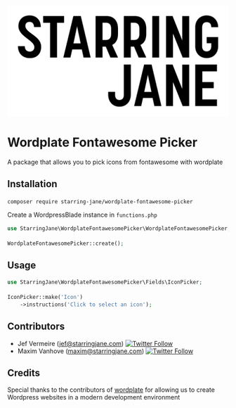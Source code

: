 ![Starring Jane](logo.png)

# Wordplate Fontawesome Picker

A package that allows you to pick icons from fontawesome with wordplate

## Installation

`composer require starring-jane/wordplate-fontawesome-picker`

Create a WordpressBlade instance in `functions.php`

```php
use StarringJane\WordplateFontawesomePicker\WordplateFontawesomePicker;

WordplateFontawesomePicker::create();
```

## Usage

```php
use StarringJane\WordplateFontawesomePicker\Fields\IconPicker;

IconPicker::make('Icon')
    ->instructions('Click to select an icon');
```

## Contributors

* Jef Vermeire (jef@starringjane.com) [![Twitter Follow](https://img.shields.io/twitter/follow/JefVermeire.svg?style=social&logo=twitter&label=Follow)](https://twitter.com/JefVermeire)
* Maxim Vanhove (maxim@starringjane.com) [![Twitter Follow](https://img.shields.io/twitter/follow/MrMaximVanhove.svg?style=social&logo=twitter&label=Follow)](https://twitter.com/MrMaximVanhove)

## Credits

Special thanks to the contributors of [wordplate](https://github.com/wordplate/wordplate) for allowing us to create Wordpress websites in a modern development environment
